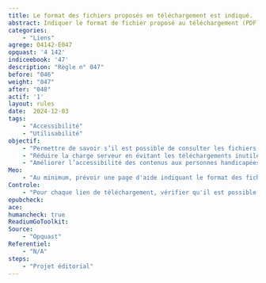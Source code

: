 ```yaml
---
title: Le format des fichiers proposés en téléchargement est indiqué. 
abstract: Indiquer le format de fichier proposé au téléchargement (PDF, DOC, ODS, ODT, XLS, etc.) permet d’anticiper les logiciels nécessaires pour l’ouvrir sur son terminal de lecture.
categories: 
    - "Liens"
agrege: O4142-E047
opquast: '4 142'
indiceebook: '47'
description: "Règle n° 047"
before: "046"
weight: "047"
after: "048"
actif: '1'
layout: rules
date:  2024-12-03
tags: 
    - "Accessibilité"
    - "Utilisabilité"
objectif: 
    - "Permettre de savoir s’il est possible de consulter les fichiers proposés en téléchargement sur son terminal de lecture."
    - "Réduire la charge serveur en évitant les téléchargements inutiles."
    - "Améliorer l’accessibilité des contenus aux personnes handicapées"
Meo: 
    - "Au minimum, prévoir une page d'aide indiquant le format des fichiers proposés s'il est unique.Au mieux, indiquer le format pour chaque lien permettant de télécharger un fichier."
Controle: 
    - "Pour chaque lien de téléchargement, vérifier qu'il est possible d'en connaître le format via&nbsp;: </li><li> une information générique donnée dans une page d'aide ;</li><li> une information donnée dans le contexte du lien&nbsp;: paragraphe ou élément de liste li où il est inclus, titre de section qui le précède, cellule d'en-tête de tableau associée à celle où il est présent ;</li><li> l'attribut title du lien reprenant et complétant le libellé de celui-ci ;</li><li>une information donnée dans le libellé du lien ;</li><li> une icône dotée d'un texte alternatif indiquant le format du fichier.</li>"
epubcheck: 
ace: 
humancheck: true
ReadiumGoToolkit: 
Source: 
    - "Opquast"
Referentiel: 
    - "N/A"
steps: 
    - "Projet éditorial"
---
```

<!-- Imaginez télécharger un fichier en pensant que c'est un PDF, mais découvrir que c'est un DOC et que vous n'avez pas le bon logiciel pour l'ouvrir – c'est comme commander un croissant et recevoir un burrito ! Pour éviter ces surprises, indiquez toujours le format des fichiers en téléchargement. C'est un peu comme mettre des étiquettes sur les étagères d'une bibliothèque : "PDF ici"
    - "DOC là-bas". Cela permet à chacun de savoir à quoi s'attendre et d'avoir les bons outils sous la main. Une petite attention qui fait une grande différence, comme un bon hôte qui s'assure que ses invités sont bien préparés. Alors, faites plaisir à vos utilisateurs et indiquez toujours le format des fichiers en téléchargement ! -->
